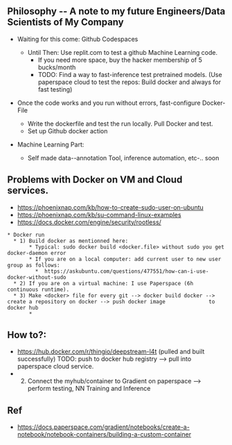 ## Philosophy -- A note to my future Engineers/Data Scientists of My Company
   * Waiting for this come: Github Codespaces
     * Until Then: Use replit.com to test a github Machine Learning code.
        * If you need more space, buy the hacker membership of 5 bucks/month
        * TODO: Find a way to fast-inference test pretrained models. (Use paperspace cloud to test the repos: Build docker             and always for fast testing)

   * Once the code works and you run without errors, fast-configure Docker-File
     * Write the dockerfile and test the run locally. Pull Docker and test.
     * Set up Github docker action

   * Machine Learning Part:
     * Self made data--annotation Tool, inference automation, etc-.. soon

## Problems with Docker on VM and Cloud services.
   * https://phoenixnap.com/kb/how-to-create-sudo-user-on-ubuntu
   * https://phoenixnap.com/kb/su-command-linux-examples
   * https://docs.docker.com/engine/security/rootless/

    * Docker run
      * 1) Build docker as mentionned here:
           * Typical: sudo docker build <docker.file> without sudo you get docker-daemon error
           * If you are on a local computer: add current user to new user group as follows:
             *  https://askubuntu.com/questions/477551/how-can-i-use-docker-without-sudo
      * 2) If you are on a virtual machine: I use Paperspace (6h continuous runtime).        
      * 3) Make <docker> file for every git --> docker build docker --> create a repository on docker --> push docker image              to docker hub 
           *  
  
## How to?:
   * https://hub.docker.com/r/thingio/deepstream-l4t (pulled and built successfully)
        TODO: push to docker hub registry --> pull into paperspace cloud service.
   * 2) Connect the myhub/container to Gradient on paperspace --> perform testing, NN Training and Inference


## Ref
   * https://docs.paperspace.com/gradient/notebooks/create-a-notebook/notebook-containers/building-a-custom-container
